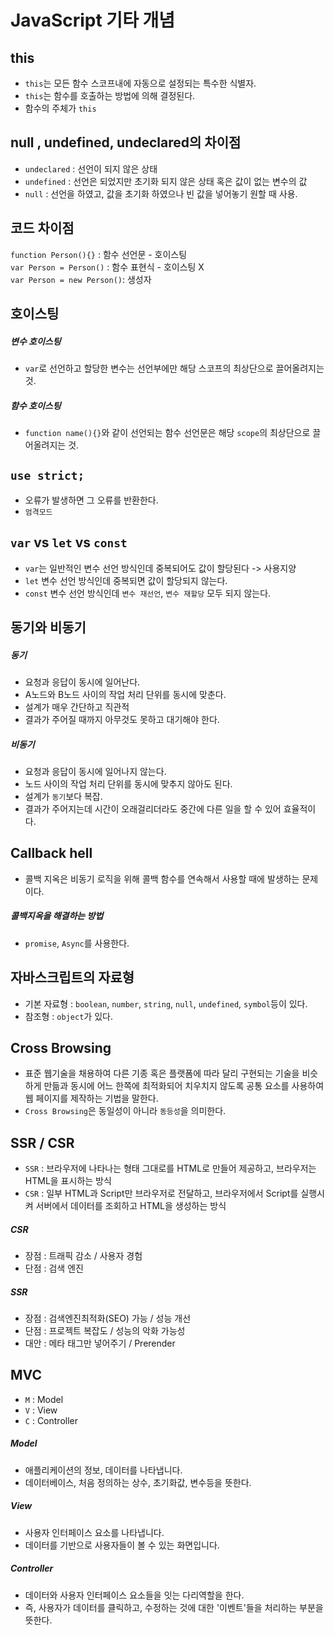 # JavaScript 기타 개념

## this

- `this`는 모든 함수 스코프내에 자동으로 설정되는 특수한 식별자.
- `this`는 함수를 호출하는 방법에 의해 결정된다.
- 함수의 주체가 `this`

## null , undefined, undeclared의 차이점

- `undeclared` : 선언이 되지 않은 상태
- `undefined` : 선언은 되었지만 초기화 되지 않은 상태 혹은 값이 없는 변수의 값
- `null` : 선언을 하였고, 값을 초기화 하였으나 빈 값을 넣어놓기 원할 때 사용.

## 코드 차이점

`function Person(){}` : 함수 선언문 - 호이스팅 <br />
`var Person = Person()` : 함수 표현식 - 호이스팅 X <br />
`var Person = new Person()`: 생성자 <br />

## 호이스팅

##### 변수 호이스팅

- `var`로 선언하고 할당한 변수는 선언부에만 해당 스코프의 최상단으로 끌어올려지는 것.

##### 함수 호이스팅

- `function name(){}`와 같이 선언되는 함수 선언문은 해당 `scope`의 최상단으로 끌어올려지는 것.

## `use strict;`

- 오류가 발생하면 그 오류를 반환한다.
- `엄격모드`

## `var` vs `let` vs `const`

- `var`는 일반적인 변수 선언 방식인데 중복되어도 값이 할당된다 -> 사용지양
- `let` 변수 선언 방식인데 중복되면 값이 할당되지 않는다.
- `const` 변수 선언 방식인데 `변수 재선언`, `변수 재할당` 모두 되지 않는다.

## 동기와 비동기

##### 동기

- 요청과 응답이 동시에 일어난다.
- A노드와 B노드 사이의 작업 처리 단위를 동시에 맞춘다.
- 설계가 매우 간단하고 직관적
- 결과가 주어질 때까지 아무것도 못하고 대기해야 한다.

##### 비동기

- 요청과 응답이 동시에 일어나지 않는다.
- 노드 사이의 작업 처리 단위를 동시에 맞추지 않아도 된다.
- 설계가 `동기`보다 복잡.
- 결과가 주어지는데 시간이 오래걸리더라도 중간에 다른 일을 할 수 있어 효율적이다.

## Callback hell

- 콜백 지옥은 비동기 로직을 위해 콜백 함수를 연속해서 사용할 때에 발생하는 문제이다.

##### 콜백지옥을 해결하는 방법

- `promise`, `Async`를 사용한다.

## 자바스크립트의 자료형

- 기본 자료형 : `boolean`, `number`, `string`, `null`, `undefined`, `symbol`등이 있다.
- 참조형 : `object`가 있다.

## Cross Browsing
- 표준 웹기술을 채용하여 다른 기종 혹은 플랫폼에 따라 달리 구현되는 기술을 비슷하게 만듦과 동시에 어느 한쪽에 최적화되어 치우치지 않도록 공통 요소를 사용하여 웹 페이지를 제작하는 기법을 말한다.
- `Cross Browsing`은 동일성이 아니라 `동등성`을 의미한다.

## SSR / CSR

- `SSR` : 브라우저에 나타나는 형태 그대로를 HTML로 만들어 제공하고, 브라우저는 HTML을 표시하는 방식
- `CSR` : 일부 HTML과 Script만 브라우저로 전달하고, 브라우저에서 Script를 실행시켜 서버에서 데이터를 조회하고 HTML을 생성하는 방식

##### CSR
- 장점 : 트래픽 감소 / 사용자 경험
- 단점 : 검색 엔진

##### SSR
- 장점 : 검색엔진최적화(SEO) 가능 / 성능 개선
- 단점 : 프로젝트 복잡도 / 성능의 악화 가능성
- 대안 : 메타 태그만 넣어주기 / Prerender


## MVC
- `M` : Model
- `V` : View
- `C` : Controller

##### Model
- 애플리케이션의 정보, 데이터를 나타냅니다.
- 데이터베이스, 처음 정의하는 상수, 초기화값, 변수등을 뜻한다.

##### View
- 사용자 인터페이스 요소를 나타냅니다.
- 데이터를 기반으로 사용자들이 볼 수 있는 화면입니다.

##### Controller
- 데이터와 사용자 인터페이스 요소들을 잇는 다리역할을 한다.
- 즉, 사용자가 데이터를 클릭하고, 수정하는 것에 대한 '이벤트'들을 처리하는 부분을 뜻한다.
